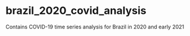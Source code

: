 # brazil_2020_covid_analysis
Contains COVID-19 time series analysis for Brazil in 2020 and early 2021

